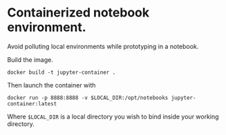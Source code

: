 # Containerized notebook environment.

Avoid polluting local environments while prototyping in a notebook.


Build the image.

```
docker build -t jupyter-container .
```

Then launch the container with
```
docker run -p 8888:8888 -v $LOCAL_DIR:/opt/notebooks jupyter-container:latest
```
Where ```$LOCAL_DIR``` is a local directory you wish to bind inside your working directory.

